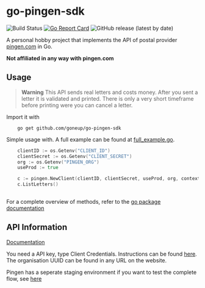 # go-pingen-sdk
![Build Status](https://github.com/goneup/go-pingen-sdk/workflows/release/badge.svg)
[![Go Report Card](https://goreportcard.com/badge/github.com/goneup/go-pingen-sdk)](https://goreportcard.com/report/github.com/goneup/go-pingen-sdk)
![GitHub release (latest by date)](https://img.shields.io/github/v/release/goneup/go-pingen-sdk?style=plastic)


A personal hobby project that implements the API of postal provider [pingen.com](https://www.pingen.com) in Go.

**Not affiliated in any way with pingen.com**

## Usage
> **Warning**
> This API sends real letters and costs money. After you sent a letter it is validated and printed. There is only a very short timeframe before printing were you can cancel a letter.

Import it with
```
    go get github.com/goneup/go-pingen-sdk
```

Simple usage with. A full example can be found at [full_example.go](examples/full_example.go).
```go
    clientID := os.Getenv("CLIENT_ID")
    clientSecret := os.Getenv("CLIENT_SECRET")
    org := os.Getenv("PINGEN_ORG")
    useProd := true

    c := pingen.NewClient(clientID, clientSecret, useProd, org, context.Background())
    c.ListLetters()
	
```

For a complete overview of methods, refer to the [go package documentation](https://pkg.go.dev/github.com/goneup/go-pingen-sdk) 

## API Information

[Documentation](https://api.v2.pingen.com/documentation)

You need a API key, type Client Credentials. Instructions can be found [here](https://api.v2.pingen.com/documentation#section/Authentication/How-to-obtain-a-Client-ID). The organisation UUID can be found in any URL on the website.

Pingen has a seperate staging environment if you want to test the complete flow, see [here](https://api.v2.pingen.com/documentation#section/Basics)

